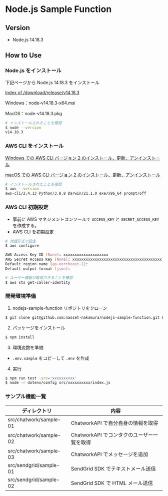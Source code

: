 # Node.js Sample Function

## Version

- Node.js 14.18.3

## How to Use

### Node.js をインストール

下記ページから Node.js 14.18.3 をインストール

[Index of /download/release/v14.18.3](https://nodejs.org/download/release/v14.18.3/)

Windows：node-v14.18.3-x64.msi

MacOS：node-v14.18.3.pkg

```bash
# インストールされたことを確認
$ node --version
v14.18.3
```

### AWS CLI をインストール

[Windows での AWS CLI バージョン 2 のインストール、更新、アンインストール](https://docs.aws.amazon.com/ja_jp/cli/latest/userguide/install-cliv2-windows.html)

[macOS での AWS CLI バージョン 2 のインストール、更新、アンインストール](https://docs.aws.amazon.com/ja_jp/cli/latest/userguide/install-cliv2-mac.html)

```bash
# インストールされたことを確認
$ aws --version
aws-cli/2.4.13 Python/3.8.8 Darwin/21.1.0 exe/x86_64 prompt/off
```

### AWS CLI 初期設定

- 事前に AWS マネジメントコンソールで `ACCESS_KEY` と `SECRET_ACCESS_KEY` を作成する。
- AWS CLI を初期設定

```bash
# 対話形式で設定
$ aws configure

AWS Access Key ID [None]: xxxxxxxxxxxxxxxxxxxx
AWS Secret Access Key [None]: xxxxxxxxxxxxxxxxxxxxxxxxxxxxxxxxxxxxxxxx
Default region name [ap-northeast-1]:
Default output format [json]:

# ユーザー情報が取得できることを確認
$ aws sts get-caller-identity
```

### 開発環境準備

1. nodejs-sample-function リポジトリをクローン

```bash
$ git clone git@github.com:nasset-nakamura/nodejs-sample-function.git && cd nodejs-sample-function
```

2. パッケージをインストール

```bash
$ npm install
```

3. 環境変数を準備

- `.env.sample` をコピーして `.env` を作成

4. 実行

```bash
$ npm run test -src='xxxxxxxxxx'
$ node -r dotenv/config src/xxxxxxxxxx/index.js
```

### サンプル機能一覧

| ディレクトリ           | 内容                                       |
| ---------------------- | ------------------------------------------ |
| src/chatwork/sample-01 | ChatworkAPI で自分自身の情報を取得         |
| src/chatwork/sample-02 | ChatworkAPI でコンタクのユーザー一覧を取得 |
| src/chatwork/sample-03 | ChatworkAPI でメッセージを追加             |
| src/sendgrid/sample-01 | SendGrid SDK でテキストメール送信          |
| src/sendgrid/sample-02 | SendGrid SDK で HTML メール送信            |
